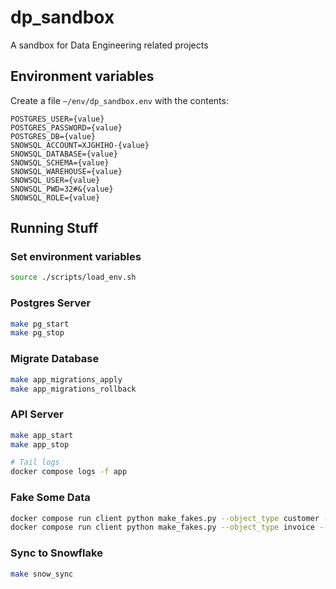# dp_sandbox
A sandbox for Data Engineering related projects

## Environment variables

Create a file `~/env/dp_sandbox.env` with the contents:

```
POSTGRES_USER={value}
POSTGRES_PASSWORD={value}
POSTGRES_DB={value}
SNOWSQL_ACCOUNT=XJGHIHO-{value}
SNOWSQL_DATABASE={value}
SNOWSQL_SCHEMA={value}
SNOWSQL_WAREHOUSE={value}
SNOWSQL_USER={value}
SNOWSQL_PWD=32#&{value}
SNOWSQL_ROLE={value}
```

## Running Stuff

### Set environment variables

```bash
source ./scripts/load_env.sh
```

### Postgres Server

```bash
make pg_start
make pg_stop
```

### Migrate Database

```bash
make app_migrations_apply
make app_migrations_rollback
```

### API Server

```bash
make app_start
make app_stop

# Tail logs
docker compose logs -f app
```

### Fake Some Data

```bash
docker compose run client python make_fakes.py --object_type customer --count 10
docker compose run client python make_fakes.py --object_type invoice --count 50
```


### Sync to Snowflake

```bash
make snow_sync
```
